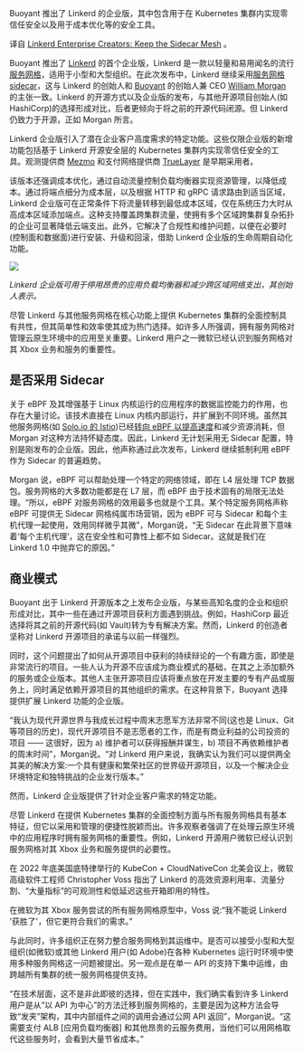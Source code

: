 <!-- 
# Linkerd企业版创始人: 坚持使用sidecar服务网格

https://cdn.thenewstack.io/media/2023/10/84e59b2d-domino-bc3kjwxqu-e-unsplash-e1698754303947-1024x683.jpg

-->

Buoyant 推出了 Linkerd 的企业版，其中包含用于在 Kubernetes 集群内实现零信任安全以及用于成本优化等的安全工具。

译自 [Linkerd Enterprise Creators: Keep the Sidecar Mesh](https://thenewstack.io/linkerd-enterprise-creators-keep-the-sidecar-mesh/) 。

Buoyant 推出了 [Linkerd](https://thenewstack.io/linkerd-service-mesh-update-addresses-more-demanding-user-base/) 的首个企业版，Linkerd 是一款以轻量和易用闻名的流行[服务网格](https://thenewstack.io/service-mesh/)，适用于小型和大型组织。在此次发布中，Linkerd 继续采用[服务网格 sidecar](https://thenewstack.io/can-you-now-safely-remove-the-service-mesh-sidecar/)，这与 Linkerd 的创始人和 [Buoyant](https://buoyant.io/) 的创始人兼 CEO [William Morgan](https://www.linkedin.com/in/wmorgan/) 的主张一致。Linkerd 的开源方式以及企业版的发布，与其他开源项目创始人(如 HashiCorp)的选择形成对比，后者更倾向于将之前的开源代码闭源。但 Linkerd 仍致力于开源，正如 Morgan 所言。

Linkerd 企业版引入了潜在企业客户高度需求的特定功能。这些仅限企业版的新增功能包括基于 Linkerd 开源安全层的 Kubernetes 集群内实现零信任安全的工具。观测提供商 [Mezmo](https://urldefense.proofpoint.com/v2/url?u=https-3A__www.mezmo.com_&d=DwMFAg&c=euGZstcaTDllvimEN8b7jXrwqOf-v5A_CdpgnVfiiMM&r=rnNE9zoYZMR831eYqAxS1YEqGvEtKWyVSKXHRVHTcTc&m=zdPtVy6OEi_byNAEuDLkPSmTfzQ2ErAEoUC_r7jFKKz6DpsqlThCsAYiHanFLX4K&s=udTMvdOCjWDTSIIhqsLUrzsy6LmeGFxooe4ZuVFsEd8&e=) 和支付网络提供商 [TrueLayer](https://urldefense.proofpoint.com/v2/url?u=https-3A__truelayer.com_&d=DwMFAg&c=euGZstcaTDllvimEN8b7jXrwqOf-v5A_CdpgnVfiiMM&r=rnNE9zoYZMR831eYqAxS1YEqGvEtKWyVSKXHRVHTcTc&m=zdPtVy6OEi_byNAEuDLkPSmTfzQ2ErAEoUC_r7jFKKz6DpsqlThCsAYiHanFLX4K&s=0DHGPAbCeFLpipiWqncBsLXqz5-vW88GdoaxpLj3ko4&e=) 是早期采用者。

该版本还强调成本优化，通过自动流量控制负载均衡器实现资源管理，以降低成本。通过将端点细分为成本层，以及根据 HTTP 和 gRPC 请求路由到适当区域，Linkerd 企业版可在正常条件下将流量转移到最低成本区域，仅在系统压力大时从高成本区域添加端点。这种支持覆盖跨集群流量，使拥有多个区域跨集群复杂拓扑的企业可显著降低云端支出。此外，它解决了合规性和维护问题，以便在必要时(控制面和数据面)进行安装、升级和回滚，借助 Linkerd 企业版的生命周期自动化功能。

![](https://cdn.thenewstack.io/media/2023/10/487fecf0-capture-decran-2023-10-25-173907.png)

*Linkerd 企业版可用于停用昂贵的应用负载均衡器和减少跨区域网络支出，其创始人表示。*

尽管 Linkerd 与其他服务网格在核心功能上提供 Kubernetes 集群的全面控制具有共性，但其简单性和效率使其成为热门选择。如许多人所强调，拥有服务网格对管理云原生环境中的应用至关重要。Linkerd 用户之一微软已经认识到服务网格对其 Xbox 业务和服务的重要性。

## 是否采用 Sidecar

关于 eBPF 及其增强基于 Linux 内核运行的应用程序的数据监控能力的作用，也存在大量讨论。该技术直接在 Linux 内核内部运行，并扩展到不同环境。虽然其他服务网格(如 [Solo.io 的 Istio](https://thenewstack.io/solo-io-offers-an-enterprise-ready-istio-service-mesh-as-a-cloud-service/))已经[转向 eBPF 以提高速度](https://thenewstack.io/performant-and-programmable-telco-networking-with-ebpf/)和减少资源消耗，但 Morgan 对这种方法持怀疑态度。因此，Linkerd 无计划采用无 Sidecar 配置，特别是刚发布的企业版。因此，他声称通过此次发布，Linkerd 继续抵制利用 eBPF 作为 Sidecar 的普遍趋势。

Morgan 说，eBPF 可以帮助处理一个特定的网络领域，即在 L4 层处理 TCP 数据包。服务网格的大多数功能都是在 L7 层，而 eBPF 由于技术固有的局限无法处理。“所以，eBPF 对服务网格的效用最多也就是个工具。某个特定服务网格声称 eBPF 可提供无 Sidecar 网格纯属市场营销，因为 eBPF 可与 Sidecar 和每个主机代理一起使用，效用同样微乎其微”，Morgan说，“无 Sidecar 在此背景下意味着‘每个主机代理’，这在安全性和可靠性上都不如 Sidecar。这就是我们在 Linkerd 1.0 中抛弃它的原因。”

## 商业模式

Buoyant 出于 Linkerd 开源版本之上发布企业版，与某些高知名度的企业和组织形成对比，其中一些在通过开源项目获利方面遇到挑战。例如，HashiCorp 最近选择将其之前的开源代码(如 Vault)转为专有解决方案。然而，Linkerd 的创造者坚称对 Linkerd 开源项目的承诺与以前一样强烈。

同时，这个问题提出了如何从开源项目中获利的持续辩论的一个有趣方面，即使是非常流行的项目。一些人认为开源不应该成为商业模式的基础，在其之上添加额外的服务或企业版本。其他人主张开源项目应该将重点放在开发主要的专有产品或服务上，同时满足依赖开源项目的其他组织的需求。在这种背景下，Buoyant 选择提供扩展 Linkerd 功能的企业版。

“我认为现代开源世界与我成长过程中周末志愿军方法非常不同(这也是 Linux、Git 等项目的历史)，现代开源项目不是志愿者的工作，而是有商业利益的公司投资的项目 —— 这很好，因为 a) 维护者可以获得报酬并谋生，b) 项目不再依赖维护者的周末时间”，Morgan说。“对 Linkerd 用户来说，我确实认为我们可以提供两全其美的解决方案:一个具有健康和繁荣社区的世界级开源项目，以及一个解决企业环境特定和独特挑战的企业发行版本。”

然而，Linkerd 企业版提供了针对企业客户需求的特定功能。

尽管 Linkerd 在提供 Kubernetes 集群的全面控制方面与所有服务网格具有基本特征，但它以采用和管理的便捷性脱颖而出。许多观察者强调了在处理云原生环境中的应用程序时拥有服务网格的重要性。例如，Linkerd 开源用户微软已经认识到服务网格对其 Xbox 业务和服务提供的必要性。

在 2022 年底美国底特律举行的 KubeCon + CloudNativeCon 北美会议上，微软高级软件工程师 Christopher Voss 指出了 Linkerd 的高效资源利用率、流量分割、“大量指标”的可观测性和低延迟这些开箱即用的特性。

在微软为其 Xbox 服务尝试的所有服务网格原型中，Voss 说:“我不能说 Linkerd '获胜了'，但它更符合我们的需求。”

与此同时，许多组织正在努力整合服务网格到其运维中。是否可以接受小型和大型组织(如微软)或其他 Linkerd 用户(如 Adobe)在各种 Kubernetes 运行时环境中使用多种服务网格这一问题被提出。另一观点是在单一 API 的支持下集中运维，由跨越所有集群的统一服务网格提供支持。

“在技术层面，这不是非此即彼的选择，但在实践中，我们确实看到许多 Linkerd 用户是从“以 API 为中心”的方法迁移到服务网格的，主要是因为这种方法会导致“发夹”架构，其中内部组件之间的调用会通过公网 API 返回”，Morgan说。“这需要支付 ALB [应用负载均衡器] 和其他昂贵的云服务费用，当他们可以用网格取代这些服务时，会看到大量节省成本。”